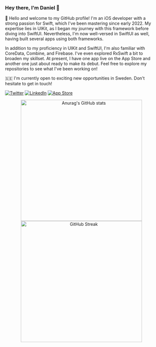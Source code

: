 ### Hey there, I'm Daniel 👋

👋 Hello and welcome to my GitHub profile! I'm an iOS developer with a strong passion for Swift, which I've been mastering since early 2022. My expertise lies in UIKit, as I began my journey with this framework before diving into SwiftUI. Nevertheless, I'm now well-versed in SwiftUI as well, having built several apps using both frameworks.

In addition to my proficiency in UIKit and SwiftUI, I'm also familiar with CoreData, Combine, and Firebase. I've even explored RxSwift a bit to broaden my skillset. At present, I have one app live on the App Store and another one just about ready to make its debut. Feel free to explore my repositories to see what I've been working on!

🇸🇪 I'm currently open to exciting new opportunities in Sweden. Don't hesitate to get in touch!


[![Twitter](https://img.shields.io/badge/Twitter-%231DA1F2?style=for-the-badge&logo=twitter&logoColor=white)](https://twitter.com/DanielKarath) [![LinkedIn](https://img.shields.io/badge/LinkedIn-%230077B5.svg?&style=for-the-badge&logo=linkedin&logoColor=white)](https://www.linkedin.com/in/daniel-k-71421bab/) [![App Store](https://img.shields.io/badge/App_Store-%23000000.svg?style=for-the-badge&logo=apple&logoColor=white)](https://apps.apple.com/us/developer/daniel-karath/id1651807385)

<p align="center">
  <a href="https://github.com/anuraghazra/github-readme-stats">
    <img width="400" alt="Anurag's GitHub stats" src="https://github-readme-stats.vercel.app/api?username=danielkarath&count_private=true&hide=stars&theme=github_dark&rank_icon=github" />
  </a>
  <a href="https://git.io/streak-stats">
    <img width="400" alt="GitHub Streak" src="https://streak-stats.demolab.com/?user=danielkarath&theme=github-dark-blue&hide_total_contributions=true" />
  </a>
</p>
